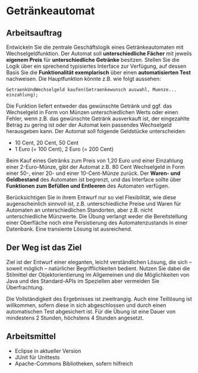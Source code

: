 # Getränkeautomat

## Arbeitsauftrag
Entwickeln Sie die zentrale Geschäftslogik eines Getränkeautomaten mit Wechselgeldfunktion. Der Automat soll **unterschiedliche Fächer** mit jeweils **eigenem Preis** für **unterschiedliche Getränke** besitzen. Stellen Sie die Logik über ein sprechend typisiertes Interface zur Verfügung, auf dessen Basis Sie die **Funktionalität exemplarisch** über einen **automatisierten Test** nachweisen. Die Hauptfunktion könnte z.B. wie folgt aussehen:

`GetraenkUndWechselgeld kaufen(Getraenkewunsch auswahl, Muenze... einzahlung);`

Die Funktion liefert entweder das gewünschte Getränk und ggf. das Wechselgeld in Form von Münzen unterschiedlichen Werts oder einen Fehler, wenn z.B. das gewünschte Getränk ausverkauft ist, der eingezahlte Betrag zu gering ist oder der Automat kein passendes Wechselgeld herausgeben kann. Der Automat soll folgende Geldstücke unterscheiden:

* 10 Cent, 20 Cent, 50 Cent
* 1 Euro (= 100 Cent), 2 Euro (= 200 Cent)

Beim Kauf eines Getränks zum Preis von 1,20 Euro und einer Einzahlung einer 2-Euro-Münze, gibt der Automat z.B. 80 Cent Wechselgeld in Form einer 50-, einer 20- und einer 10-Cent-Münze zurück. Der **Waren- und Geldbestand** des Automaten ist begrenzt, und das Interface sollte über **Funktionen zum Befüllen und Entleeren** des Automaten verfügen.

Berücksichtigen Sie in ihrem Entwurf nur so viel Flexibilität, wie diese augenscheinlich sinnvoll ist, z.B. unterschiedliche Preise und Waren für Automaten an unterschiedlichen Standorten, aber z.B. nicht unterschiedliche Münzwerte. Die Übung verlangt weder die Bereitstellung einer Oberfläche noch eine Persistierung des Automatenzustands in einer Datenbank. Eine transiente Lösung ist ausreichend.

## Der Weg ist das Ziel
Ziel ist der Entwurf einer eleganten, leicht verständlichen Lösung, die sich – soweit möglich – natürlicher
Begrifflichkeiten bedient. Nutzen Sie dabei die Stilmittel der Objektorientierung im Allgemeinen und die
Möglichkeiten von Java und des Standard-APIs im Speziellen aber vermeiden Sie Überfrachtung.

Die Vollständigkeit des Ergebnisses ist zweitrangig. Auch eine Teillösung ist willkommen, sofern diese in sich abgeschlossen und durch einen automatischen Test abgesichert ist. Für die Übung ist eine Dauer von mindestens 2 Stunden, höchstens 4 Stunden angesetzt.

## Arbeitsmittel
* Eclipse in aktueller Version
* JUnit für Unittests
* Apache-Commons Bibliotheken, sofern hilfreich